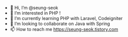 - 👋 Hi, I’m @seung-seok
- 👀 I’m interested in PHP !
- 🌱 I’m currently learning PHP with Laravel, Codeigniter
- 💞️ I’m looking to collaborate on Java with Spring
- 📫 How to reach me https://seung-seok.tistory.com
